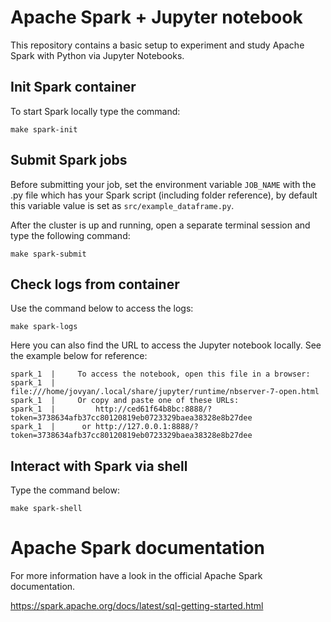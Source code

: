 # Apache Spark + Jupyter notebook

This repository contains a basic setup to experiment and study Apache Spark with Python via Jupyter Notebooks.

## Init Spark container

To start Spark locally type the command:

```
make spark-init
```

## Submit Spark jobs

Before submitting your job, set the environment variable `JOB_NAME` with the .py file which has your Spark script (including folder reference), by default this variable value is set as `src/example_dataframe.py`.

After the cluster is up and running, open a separate terminal session and type the following command:

```
make spark-submit
```

## Check logs from container

Use the command below to access the logs:

```
make spark-logs
```

Here you can also find the URL to access the Jupyter notebook locally. See the example below for reference:

```
spark_1  |     To access the notebook, open this file in a browser:
spark_1  |         file:///home/jovyan/.local/share/jupyter/runtime/nbserver-7-open.html
spark_1  |     Or copy and paste one of these URLs:
spark_1  |         http://ced61f64b8bc:8888/?token=3738634afb37cc80120819eb0723329baea38328e8b27dee
spark_1  |      or http://127.0.0.1:8888/?token=3738634afb37cc80120819eb0723329baea38328e8b27dee
```

## Interact with Spark via shell

Type the command below:

```
make spark-shell
```

# Apache Spark documentation

For more information have a look in the official Apache Spark documentation.

https://spark.apache.org/docs/latest/sql-getting-started.html